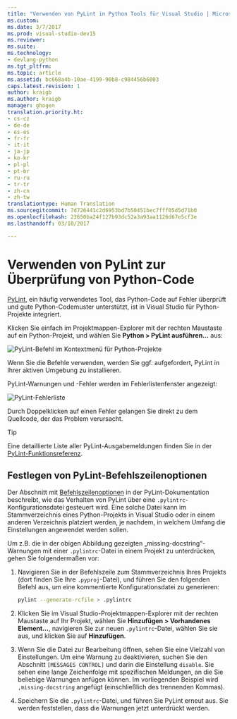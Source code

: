 ```yaml
---
title: "Verwenden von PyLint in Python Tools für Visual Studio | Microsoft-Dokumentation"
ms.custom: 
ms.date: 3/7/2017
ms.prod: visual-studio-dev15
ms.reviewer: 
ms.suite: 
ms.technology:
- devlang-python
ms.tgt_pltfrm: 
ms.topic: article
ms.assetid: bc668a4b-10ae-4199-90b8-c984456b6003
caps.latest.revision: 1
author: kraigb
ms.author: kraigb
manager: ghogen
translation.priority.ht:
- cs-cz
- de-de
- es-es
- fr-fr
- it-it
- ja-jp
- ko-kr
- pl-pl
- pt-br
- ru-ru
- tr-tr
- zh-cn
- zh-tw
translationtype: Human Translation
ms.sourcegitcommit: 7d726441c2d6953bd7b50451bec7fff05d5d71b0
ms.openlocfilehash: 23650ba24f127b93dc52a3a93aa1126d67e5cf3e
ms.lasthandoff: 03/10/2017

---
```


# <a name="using-pylint-to-check-python-code"></a>Verwenden von PyLint zur Überprüfung von Python-Code

[PyLint](https://www.pylint.org/), ein häufig verwendetes Tool, das Python-Code auf Fehler überprüft und gute Python-Codemuster unterstützt, ist in Visual Studio für Python-Projekte integriert.

Klicken Sie einfach im Projektmappen-Explorer mit der rechten Maustaste auf ein Python-Projekt, und wählen Sie **Python > PyLint ausführen...** aus:

![PyLint-Befehl im Kontextmenü für Python-Projekte](media/code-pylint-command.png)

Wenn Sie die Befehle verwenden, werden Sie ggf. aufgefordert, PyLint in Ihrer aktiven Umgebung zu installieren.

PyLint-Warnungen und -Fehler werden im Fehlerlistenfenster angezeigt:

![PyLint-Fehlerliste](media/code-pylint-error-list.png)

Durch Doppelklicken auf einen Fehler gelangen Sie direkt zu dem Quellcode, der das Problem verursacht.

> [!Tip]
> Eine detaillierte Liste aller PyLint-Ausgabemeldungen finden Sie in der [PyLint-Funktionsreferenz](https://pylint.readthedocs.io/en/latest/reference_guide/features.html).

## <a name="setting-pylint-command-line-options"></a>Festlegen von PyLint-Befehlszeilenoptionen

Der Abschnitt mit [Befehlszeilenoptionen](https://pylint.readthedocs.io/en/latest/user_guide/run.html#command-line-options) in der PyLint-Dokumentation beschreibt, wie das Verhalten von PyLint über eine `.pylintrc`-Konfigurationsdatei gesteuert wird. Eine solche Datei kann im Stammverzeichnis eines Python-Projekts in Visual Studio oder in einem anderen Verzeichnis platziert werden, je nachdem, in welchem Umfang die Einstellungen angewendet werden sollen.

Um z.B. die in der obigen Abbildung gezeigten „missing-docstring“-Warnungen mit einer `.pylintrc`-Datei in einem Projekt zu unterdrücken, gehen Sie folgendermaßen vor:

1. Navigieren Sie in der Befehlszeile zum Stammverzeichnis Ihres Projekts (dort finden Sie Ihre `.pyproj`-Datei), und führen Sie den folgenden Befehl aus, um eine kommentierte Konfigurationsdatei zu generieren:

   ```bash
   pylint --generate-rcfile > .pylintrc
   ```

1. Klicken Sie im Visual Studio-Projektmappen-Explorer mit der rechten Maustaste auf Ihr Projekt, wählen Sie **Hinzufügen > Vorhandenes Element...**, navigieren Sie zur neuen `.pylintrc`-Datei, wählen Sie sie aus, und klicken Sie auf **Hinzufügen**.

1. Wenn Sie die Datei zur Bearbeitung öffnen, sehen Sie eine Vielzahl von Einstellungen. Um eine Warnung zu deaktivieren, suchen Sie den Abschnitt `[MESSAGES CONTROL]` und darin die Einstellung `disable`. Sie sehen eine lange Zeichenfolge mit spezifischen Meldungen, an die Sie beliebige Warnungen anfügen können. Im vorliegenden Beispiel wird `,missing-docstring` angefügt (einschließlich des trennenden Kommas).

1. Speichern Sie die `.pylintrc`-Datei, und führen Sie PyLint erneut aus. Sie werden feststellen, dass die Warnungen jetzt unterdrückt werden.
